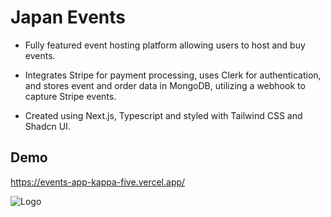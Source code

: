 
# Japan Events

- Fully featured event hosting platform allowing users to host and buy events.

- Integrates Stripe for payment processing, uses Clerk for authentication, and stores event and order data in MongoDB, utilizing a webhook to capture Stripe events.

- Created using Next.js, Typescript and styled with Tailwind CSS and Shadcn UI.


## Demo

https://events-app-kappa-five.vercel.app/


![Logo](https://i.imgur.com/QG7Gf9t.png)





